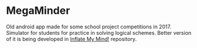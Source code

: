 # MegaMinder
Old android app made for some school project competitions in 2017.
Simulator for students for practice in solving logical schemes. Better version of it is being developed in [Inflate My Mind!](https://github.com/Dimakl/Inflate-My-Mind) repository.
